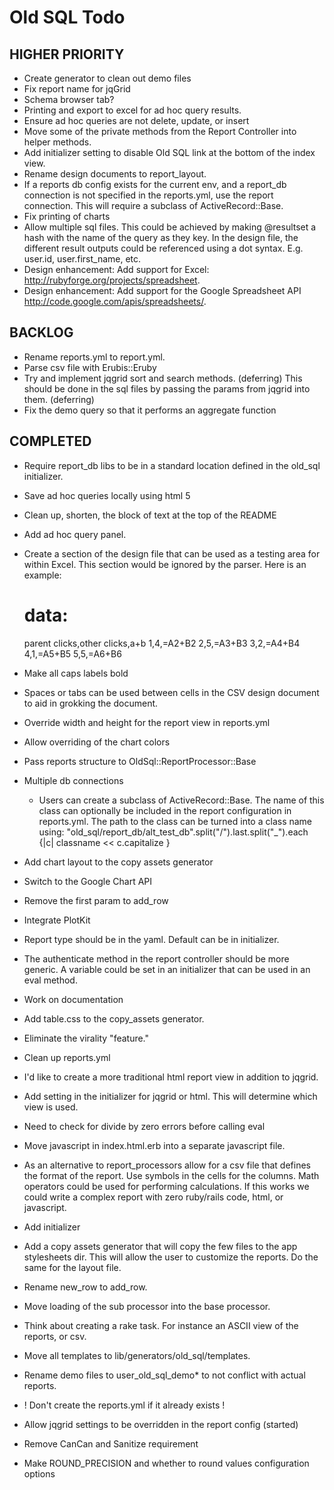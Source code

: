 # Old SQL Todo

## HIGHER PRIORITY

* Create generator to clean out demo files
* Fix report name for jqGrid
* Schema browser tab?
* Printing and export to excel for ad hoc query results.
* Ensure ad hoc queries are not delete, update, or insert
* Move some of the private methods from the Report Controller into helper methods.
* Add initializer setting to disable Old SQL link at the bottom of the index view.
* Rename design documents to report_layout.
* If a reports db config exists for the current env, and a report_db connection is not specified in 
  the reports.yml, use the report connection. This will require a subclass of ActiveRecord::Base.
* Fix printing of charts
* Allow multiple sql files. This could be achieved by making @resultset a hash with the name of the 
  query as they key. In the design file, the different result outputs could be referenced using a dot 
  syntax. E.g. user.id, user.first_name, etc.
* Design enhancement: Add support for Excel: http://rubyforge.org/projects/spreadsheet.
* Design enhancement: Add support for the Google Spreadsheet API http://code.google.com/apis/spreadsheets/.

## BACKLOG

* Rename reports.yml to report.yml.
* Parse csv file with Erubis::Eruby
* Try and implement jqgrid sort and search methods. (deferring)
  This should be done in the sql files by passing the params from jqgrid into them. (deferring)
* Fix the demo query so that it performs an aggregate function

## COMPLETED

* Require report_db libs to be in a standard location defined in the old_sql initializer.
* Save ad hoc queries locally using html 5
* Clean up, shorten, the block of text at the top of the README
* Add ad hoc query panel.
* Create a section of the design file that can be used as a testing area for within Excel.
  This section would be ignored by the parser. Here is an example: 

	# data:
	parent clicks,other clicks,a+b
	1,4,=A2+B2
	2,5,=A3+B3
	3,2,=A4+B4
	4,1,=A5+B5
	5,5,=A6+B6
* Make all caps labels bold
* Spaces or tabs can be used between cells in the CSV design document to aid in 
  grokking the document.
* Override width and height for the report view in reports.yml
* Allow overriding of the chart colors
* Pass reports structure to OldSql::ReportProcessor::Base
* Multiple db connections
	- Users can create a subclass of ActiveRecord::Base. The name of this class
	  can optionally be included in the report configuration in reports.yml.
	  The path to the class can be turned into a class name using:
	  "old_sql/report_db/alt_test_db".split("/").last.split("_").each {|c| classname << c.capitalize }
* Add chart layout to the copy assets generator
* Switch to the Google Chart API
* Remove the first param to add_row
* Integrate PlotKit
* Report type should be in the yaml. Default can be in initializer.
* The authenticate method in the report controller should be more generic. A variable could be set 
  in an initializer that can be used in an eval method.
* Work on documentation
* Add table.css to the copy_assets generator.
* Eliminate the virality "feature."
* Clean up reports.yml
* I'd like to create a more traditional html report view in addition to jqgrid.
* Add setting in the initializer for jqgrid or html. This will determine which view is used.
* Need to check for divide by zero errors before calling eval
* Move javascript in index.html.erb into a separate javascript file.
* As an alternative to report_processors allow for a csv file that defines the format of the report.
  Use symbols in the cells for the columns. Math operators could be used for performing calculations.
  If this works we could write a complex report with zero ruby/rails code, html, or javascript.  
* Add initializer
* Add a copy assets generator that will copy the few files to the app stylesheets dir. This will 
  allow the user to customize the reports. Do the same for the layout file.
* Rename new_row to add_row.
* Move loading of the sub processor into the base processor.
* Think about creating a rake task. For instance an ASCII view of the reports, or csv.
* Move all templates to lib/generators/old_sql/templates.
* Rename demo files to user_old_sql_demo* to not conflict with actual reports.
* ! Don't create the reports.yml if it already exists !
* Allow jqgrid settings to be overridden in the report config (started)
* Remove CanCan and Sanitize requirement
* Make ROUND_PRECISION and whether to round values configuration options

